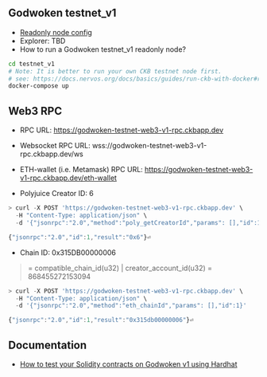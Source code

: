 ## Godwoken testnet_v1

* [Readonly node config](./gw-testnet_v1-config-readonly.toml)
* Explorer: TBD
* How to run a Godwoken testnet_v1 readonly node?
```sh
cd testnet_v1
# Note: It is better to run your own CKB testnet node first.
# see: https://docs.nervos.org/docs/basics/guides/run-ckb-with-docker#run-a-ckb-testnet-node
docker-compose up
```

## Web3 RPC

* RPC URL: https://godwoken-testnet-web3-v1-rpc.ckbapp.dev
* Websocket RPC URL: wss://godwoken-testnet-web3-v1-rpc.ckbapp.dev/ws
* ETH-wallet (i.e. Metamask) RPC URL: https://godwoken-testnet-web3-v1-rpc.ckbapp.dev/eth-wallet

* Polyjuice Creator ID: 6
```js
> curl -X POST 'https://godwoken-testnet-web3-v1-rpc.ckbapp.dev' \
  -H "Content-Type: application/json" \
  -d '{"jsonrpc":"2.0","method":"poly_getCreatorId","params": [],"id":1}'

{"jsonrpc":"2.0","id":1,"result":"0x6"}⏎
```

* Chain ID: 0x315DB00000006
> = compatible_chain_id(u32) | creator_account_id(u32) = 868455272153094
```js
> curl -X POST 'https://godwoken-testnet-web3-v1-rpc.ckbapp.dev' \
  -H "Content-Type: application/json" \
  -d '{"jsonrpc":"2.0","method":"eth_chainId","params": [],"id":1}'

{"jsonrpc":"2.0","id":1,"result":"0x315db00000006"}⏎
```

## Documentation

* [How to test your Solidity contracts on Godwoken v1 using Hardhat](https://github.com/nervosnetwork/godwoken-tests)

